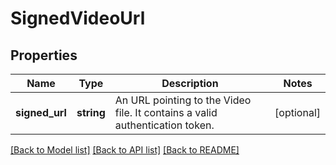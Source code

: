 # SignedVideoUrl

## Properties
Name | Type | Description | Notes
------------ | ------------- | ------------- | -------------
**signed_url** | **string** | An URL pointing to the Video file. It contains a valid authentication token. | [optional] 

[[Back to Model list]](../README.md#documentation-for-models) [[Back to API list]](../README.md#documentation-for-api-endpoints) [[Back to README]](../README.md)


